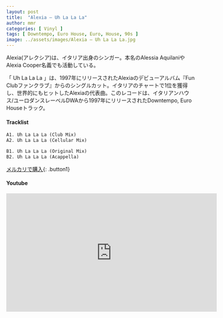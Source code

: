 ```yaml
---
layout: post
title:  "Alexia – Uh La La La"
author: mmr
categories: [ Vinyl ]
tags: [ Downtempo, Euro House, Euro, House, 90s ]
image: ../assets/images/Alexia – Uh La La La.jpg
---
```


Alexia(アレクシア)は、イタリア出身のシンガー。本名のAlessia AquilaniやAlexia Cooper名義でも活動している。

「 Uh La La La 」は、1997年にリリースされたAlexiaのデビューアルバム『Fun Clubファンクラブ』からのシングルカット。イタリアのチャートで1位を獲得し、世界的にもヒットしたAlexiaの代表曲。このレコードは、イタリアンハウス/ユーロダンスレーベルDWAから1997年にリリースされたDowntempo, Euro Houseトラック。

#### Tracklist
```md
A1. Uh La La La (Club Mix)
A2. Uh La La La (Cellular Mix)

B1. Uh La La La (Original Mix)
B2. Uh La La La (Acappella)
```

[メルカリで購入](https://jp.mercari.com/item/m84437385117?afid=6142608987){: .button1}

#### Youtube
<iframe width="560" height="315" src="https://www.youtube.com/embed/SvPErP5DJ6o?si=leNgUbDT460zJqAg" title="YouTube video player" frameborder="0" allow="accelerometer; autoplay; clipboard-write; encrypted-media; gyroscope; picture-in-picture; web-share" referrerpolicy="strict-origin-when-cross-origin" allowfullscreen></iframe>